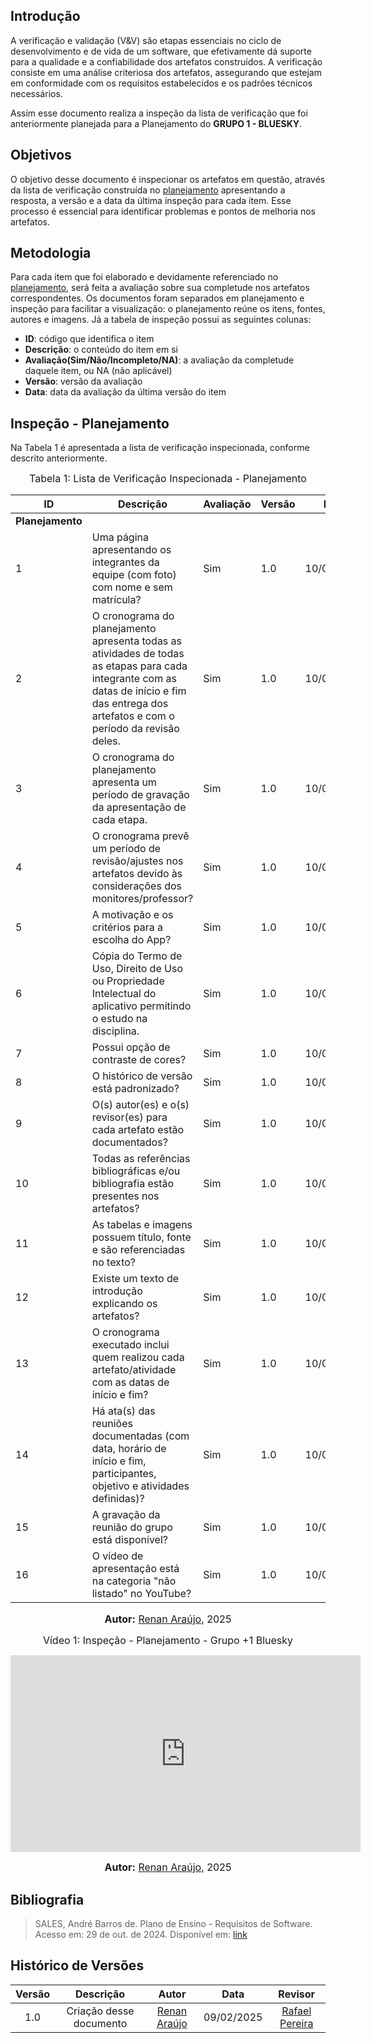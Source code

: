 ## Introdução

A verificação e validação (V&V) são etapas essenciais no ciclo de desenvolvimento e de vida de um software, que efetivamente dá suporte para a qualidade e a confiabilidade dos artefatos construídos. A verificação consiste em uma análise criteriosa dos artefatos, assegurando que estejam em conformidade com os requisitos estabelecidos e os padrões técnicos necessários.

Assim esse documento realiza a inspeção da lista de verificação que foi anteriormente planejada para a Planejamento do **GRUPO 1 - BLUESKY**.

## Objetivos

O objetivo desse documento é inspecionar os artefatos em questão, através da lista de verificação construída no [planejamento](./planejamento.md) apresentando a resposta, a versão e a data da última inspeção para cada item. Esse processo é essencial para identificar problemas e pontos de melhoria nos artefatos.

## Metodologia

Para cada item que foi elaborado e devidamente referenciado no [planejamento](./planejamento.md), será feita a avaliação sobre sua completude nos artefatos correspondentes. Os documentos foram separados em planejamento e inspeção para facilitar a visualização: o planejamento reúne os itens, fontes, autores e imagens. Já a tabela de inspeção possui as seguintes colunas:

 - **ID**: código que identifica o item
 - **Descrição**: o conteúdo do item em si
 - **Avaliação(Sim/Não/Incompleto/NA)**: a avaliação da completude daquele item, ou NA (não aplicável)
 - **Versão**: versão da avaliação
 - **Data**: data da avaliação da última versão do item

## Inspeção - Planejamento

Na Tabela 1 é apresentada a lista de verificação inspecionada, conforme descrito anteriormente.

<font size="3"><p style="text-align: center">Tabela 1: Lista de Verificação Inspecionada - Planejamento</p></font>

| ID | Descrição | Avaliação | Versão | Data |
|----|-----------|-------|-------|--------|
| **Planejamento** |
| 1  | Uma página apresentando os integrantes da equipe (com foto) com nome e sem matrícula? | Sim  | 1.0  | 10/02/2025 |
| 2  | O cronograma do planejamento apresenta todas as atividades de todas as etapas para cada integrante com as datas de início e fim das entrega dos artefatos e com o período da revisão deles. | Sim | 1.0  | 10/02/2025 |
| 3  | O cronograma do planejamento apresenta um período de gravação da apresentação de cada etapa. | Sim  | 1.0 | 10/02/2025 |
| 4  | O cronograma prevê um período de revisão/ajustes nos artefatos devido às considerações dos monitores/professor? | Sim  | 1.0  | 10/02/2025  |
| 5  | A motivação e os critérios para a escolha do App? | Sim  | 1.0  | 10/02/2025 |
| 6  | Cópia do Termo de Uso, Direito de Uso ou Propriedade Intelectual do aplicativo permitindo o estudo na disciplina. | Sim  | 1.0  | 10/02/2025 |
| 7  | Possui opção de contraste de cores? | Sim | 1.0  | 10/02/2025 |
| 8  | O histórico de versão está padronizado? | Sim  |  1.0 | 10/02/2025 |
| 9  | O(s) autor(es) e o(s) revisor(es) para cada artefato estão documentados? | Sim  | 1.0  | 10/02/2025  |
| 10 | Todas as referências bibliográficas e/ou bibliografia estão presentes nos artefatos? | Sim  | 1.0  |  10/02/2025 |
| 11 | As tabelas e imagens possuem título, fonte e são referenciadas no texto? | Sim | 1.0  | 10/02/2025  |
| 12 | Existe um texto de introdução explicando os artefatos? | Sim  | 1.0  | 10/02/2025  |
| 13 | O cronograma executado inclui quem realizou cada artefato/atividade com as datas de início e fim? | Sim  | 1.0 |  10/02/2025 |
| 14 | Há ata(s) das reuniões documentadas (com data, horário de início e fim, participantes, objetivo e atividades definidas)? | Sim  | 1.0  | 10/02/2025  |
| 15 | A gravação da reunião do grupo está disponível? | Sim  | 1.0  | 10/02/2025 |
| 16 | O vídeo de apresentação está na categoria "não listado" no YouTube? | Sim  | 1.0  | 10/02/2025  |



<font size="3"><p style="text-align: center"><b>Autor:</b> [Renan Araújo](https://github.com/renantfm4), 2025</p></font>

<font size="3"><p style="text-align: center"> Vídeo 1: Inspeção - Planejamento - Grupo +1 Bluesky  </p></font>

<div align="center">
<iframe width="560" height="315" src="https://www.youtube.com/embed/7zq_TqFMPuo" title="YouTube video player" frameborder="0" allow="accelerometer; autoplay; clipboard-write; encrypted-media; gyroscope; picture-in-picture; web-share" referrerpolicy="strict-origin-when-cross-origin" allowfullscreen></iframe>
</div>

<font size="3"><p style="text-align: center"><b>Autor:</b> <a href="https://github.com/MilenaFRocha">Renan Araújo</a>, 2025</p></font>


## **Bibliografia**

> SALES, André Barros de. Plano de Ensino - Requisitos de Software. Acesso em: 29 de out. de 2024. Disponível em: [link](https://aprender3.unb.br/pluginfile.php/2972367/mod_resource/content/51/Plano_de_Ensino%20RE%20022024%20Turma%2002%20v1.pdf)
>

## Histórico de Versões

| Versão |          Descrição              |     Autor      |      Data      |   Revisor     | 
|:------:|:-------------------------------:|:--------------:|:--------------:|:-------------:|
|  1.0   | Criação desse documento | [Renan Araújo](https://github.com/renantfm4) | 09/02/2025 | [Rafael Pereira](https://github.com/rafgpereira)  |
